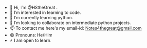 - 👋 Hi, I’m @HStheGreat .
- 👀 I’m interested in learning to code.
- 🌱 I’m currently learning python.
- 💞️ I’m looking to collaborate on intermediate python projects.
- 📫 To contact me here's my email-id: Notes4thegreat@gmail.com
- 😄 Pronouns: He/Him
- ⚡ I am open to learn.

<!---
HStheGreat/HStheGreat is a ✨ special ✨ repository because its `README.md` (this file) appears on your GitHub profile.
You can click the Preview link to take a look at your changes.
--->
